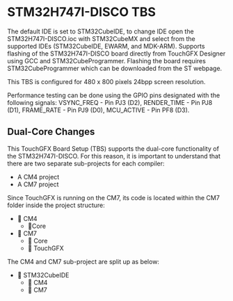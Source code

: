 # STM32H747I-DISCO TBS

The default IDE is set to STM32CubeIDE, to change IDE open the STM32H747I-DISCO.ioc with STM32CubeMX and select from the supported IDEs (STM32CubeIDE, EWARM, and MDK-ARM). Supports flashing of the STM32H747I-DISCO board directly from TouchGFX Designer using GCC and STM32CubeProgrammer. Flashing the board requires STM32CubeProgrammer which can be downloaded from the ST webpage.

This TBS is configured for 480 x 800 pixels 24bpp screen resolution.

Performance testing can be done using the GPIO pins designated with the following signals: VSYNC_FREQ - Pin PJ3 (D2), RENDER_TIME - Pin PJ8 (D1), FRAME_RATE - Pin PJ9 (D0), MCU_ACTIVE - Pin PF8 (D3).

## Dual-Core Changes

This TouchGFX Board Setup (TBS) supports the dual-core functionality of the STM32H747I-DISCO.
For this reason, it is important to understand that there are two separate sub-projects for each compiler:
- A CM4 project
- A CM7 project

Since TouchGFX is running on the CM7, its code is located within the CM7 folder inside the project structure:

- 📁 CM4
    - 📁Core
- 📁 CM7
    - 📁 Core
    - 📁 TouchGFX

The CM4 and CM7 sub-project are split up as below:
- 📁 STM32CubeIDE
    - 📁 CM4
    - 📁 CM7
